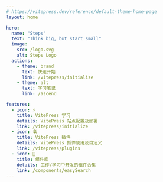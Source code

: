 ```yaml
---
# https://vitepress.dev/reference/default-theme-home-page
layout: home

hero:
  name: "Steps"
  text: "Think big, but start small"
  image:
    src: /logo.svg
    alt: Steps Logo
  actions:
    - theme: brand
      text: 快速开始
      link: /vitepress/initialize
    - theme: alt
      text: 学习笔记
      link: /ascend

features:
  - icon: ⚡️
    title: VitePress 学习
    details: VitePress 站点配置及部署
    link: /vitepress/initialize
  - icon: 🛠️
    title: VitePress 插件
    details: VitePress 插件使用及自定义
    link: /vitepress/plugins
  - icon: 🧩
    title: 组件库
    details: 工作/学习中开发的组件合集
    link: /components/easySearch
---
```


<DataPanel />
<Confetti style="confetti" />

